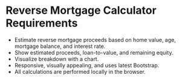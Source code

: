 # Reverse Mortgage Calculator Requirements
- Estimate reverse mortgage proceeds based on home value, age, mortgage balance, and interest rate.
- Show estimated proceeds, loan-to-value, and remaining equity.
- Visualize breakdown with a chart.
- Responsive, visually appealing, and uses latest Bootstrap.
- All calculations are performed locally in the browser.
